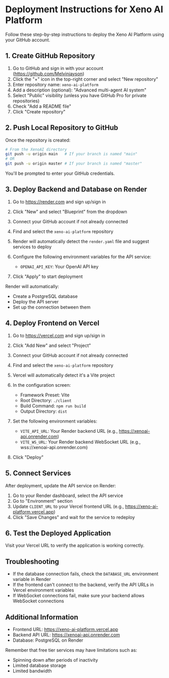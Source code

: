 # Deployment Instructions for Xeno AI Platform

Follow these step-by-step instructions to deploy the Xeno AI Platform using your GitHub account.

## 1. Create GitHub Repository

1. Go to GitHub and sign in with your account (https://github.com/Melvinjayson)
2. Click the "+" icon in the top-right corner and select "New repository"
3. Enter repository name: `xeno-ai-platform`
4. Add a description (optional): "Advanced multi-agent AI system"
5. Select "Public" visibility (unless you have GitHub Pro for private repositories)
6. Check "Add a README file"
7. Click "Create repository"

## 2. Push Local Repository to GitHub

Once the repository is created:

```bash
# From the XenoAI directory
git push -u origin main   # If your branch is named "main"
# OR
git push -u origin master # If your branch is named "master"
```

You'll be prompted to enter your GitHub credentials.

## 3. Deploy Backend and Database on Render

1. Go to https://render.com and sign up/sign in
2. Click "New" and select "Blueprint" from the dropdown
3. Connect your GitHub account if not already connected
4. Find and select the `xeno-ai-platform` repository
5. Render will automatically detect the `render.yaml` file and suggest services to deploy
6. Configure the following environment variables for the API service:
   - `OPENAI_API_KEY`: Your OpenAI API key

7. Click "Apply" to start deployment

Render will automatically:
- Create a PostgreSQL database
- Deploy the API server
- Set up the connection between them

## 4. Deploy Frontend on Vercel

1. Go to https://vercel.com and sign up/sign in
2. Click "Add New" and select "Project"
3. Connect your GitHub account if not already connected
4. Find and select the `xeno-ai-platform` repository
5. Vercel will automatically detect it's a Vite project
6. In the configuration screen:
   - Framework Preset: Vite
   - Root Directory: `./client`
   - Build Command: `npm run build`
   - Output Directory: `dist`
   
7. Set the following environment variables:
   - `VITE_API_URL`: Your Render backend URL (e.g., https://xenoai-api.onrender.com)
   - `VITE_WS_URL`: Your Render backend WebSocket URL (e.g., wss://xenoai-api.onrender.com)

8. Click "Deploy"

## 5. Connect Services

After deployment, update the API service on Render:

1. Go to your Render dashboard, select the API service
2. Go to "Environment" section
3. Update `CLIENT_URL` to your Vercel frontend URL (e.g., https://xeno-ai-platform.vercel.app)
4. Click "Save Changes" and wait for the service to redeploy

## 6. Test the Deployed Application

Visit your Vercel URL to verify the application is working correctly.

## Troubleshooting

- If the database connection fails, check the `DATABASE_URL` environment variable in Render
- If the frontend can't connect to the backend, verify the API URLs in Vercel environment variables
- If WebSocket connections fail, make sure your backend allows WebSocket connections

## Additional Information

- Frontend URL: https://xeno-ai-platform.vercel.app
- Backend API URL: https://xenoai-api.onrender.com
- Database: PostgreSQL on Render

Remember that free tier services may have limitations such as:
- Spinning down after periods of inactivity
- Limited database storage
- Limited bandwidth